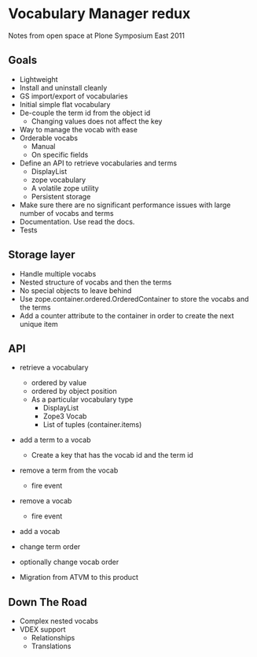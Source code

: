 # Vocabulary Manager redux

Notes from open space at Plone Symposium East 2011

## Goals

- Lightweight
- Install and uninstall cleanly
- GS import/export of vocabularies
- Initial simple flat vocabulary
- De-couple the term id from the object id
  - Changing values does not affect the key
- Way to manage the vocab with ease
- Orderable vocabs
  - Manual
  - On specific fields
- Define an API to retrieve vocabularies and terms
  - DisplayList
  - zope vocabulary
  - A volatile zope utility
  - Persistent storage
- Make sure there are no significant performance issues with large number of vocabs and terms
- Documentation. Use read the docs.
- Tests

## Storage layer

- Handle multiple vocabs
- Nested structure of vocabs and then the terms
- No special objects to leave behind
- Use zope.container.ordered.OrderedContainer to store the vocabs and the terms
- Add a counter attribute to the container in order to create the next unique item

## API

- retrieve a vocabulary
  - ordered by value
  - ordered by object position
  - As a particular vocabulary type
    - DisplayList
    - Zope3 Vocab
    - List of tuples (container.items)
- add a term to a vocab
  - Create a key that has the vocab id and the term id
- remove a term from the vocab
  - fire event
- remove a vocab
  - fire event
- add a vocab
- change term order
- optionally change vocab order

- Migration from ATVM to this product

## Down The Road

- Complex nested vocabs
- VDEX support
  - Relationships
  - Translations
